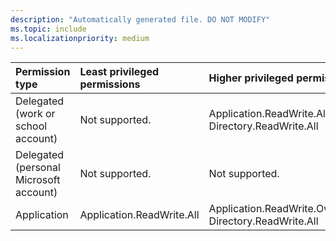 ```yaml
---
description: "Automatically generated file. DO NOT MODIFY"
ms.topic: include
ms.localizationpriority: medium
---
```


|Permission type|Least privileged permissions|Higher privileged permissions|
|:---|:---|:---|
|Delegated (work or school account)|Not supported.|Application.ReadWrite.All, Directory.ReadWrite.All|
|Delegated (personal Microsoft account)|Not supported.|Not supported.|
|Application|Application.ReadWrite.All|Application.ReadWrite.OwnedBy, Directory.ReadWrite.All|

